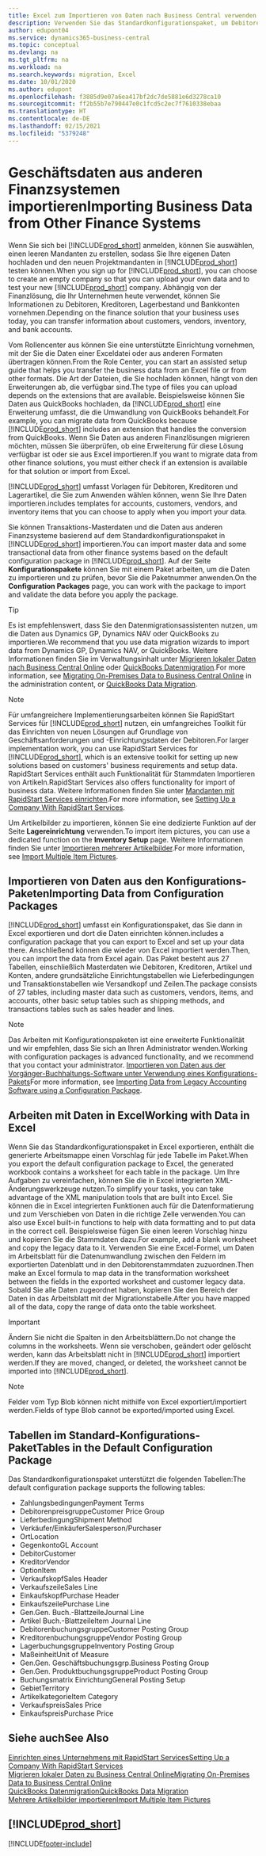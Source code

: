 ```yaml
---
title: Excel zum Importieren von Daten nach Business Central verwenden
description: Verwenden Sie das Standardkonfigurationspaket, um Debitorendaten in Excel hinzuzufügen und Daten nach Business Central zu importieren.
author: edupont04
ms.service: dynamics365-business-central
ms.topic: conceptual
ms.devlang: na
ms.tgt_pltfrm: na
ms.workload: na
ms.search.keywords: migration, Excel
ms.date: 10/01/2020
ms.author: edupont
ms.openlocfilehash: f3885d9e07a6ea417bf2dc7de5881e6d3278ca10
ms.sourcegitcommit: ff2b55b7e790447e0c1fcd5c2ec7f7610338ebaa
ms.translationtype: HT
ms.contentlocale: de-DE
ms.lasthandoff: 02/15/2021
ms.locfileid: "5379248"
---
```

# <a name="importing-business-data-from-other-finance-systems"></a><span data-ttu-id="b05af-103">Geschäftsdaten aus anderen Finanzsystemen importieren</span><span class="sxs-lookup"><span data-stu-id="b05af-103">Importing Business Data from Other Finance Systems</span></span>

<span data-ttu-id="b05af-104">Wenn Sie sich bei [!INCLUDE[prod_short](includes/prod_short.md)] anmelden, können Sie auswählen, einen leeren Mandanten zu erstellen, sodass Sie Ihre eigenen Daten hochladen und den neuen Projektmandanten in [!INCLUDE[prod_short](includes/prod_short.md)] testen können.</span><span class="sxs-lookup"><span data-stu-id="b05af-104">When you sign up for [!INCLUDE[prod_short](includes/prod_short.md)], you can choose to create an empty company so that you can upload your own data and to test your new [!INCLUDE[prod_short](includes/prod_short.md)] company.</span></span> <span data-ttu-id="b05af-105">Abhängig von der Finanzlösung, die Ihr Unternehmen heute verwendet, können Sie Informationen zu Debitoren, Kreditoren, Lagerbestand und Bankkonten vornehmen.</span><span class="sxs-lookup"><span data-stu-id="b05af-105">Depending on the finance solution that your business uses today, you can transfer information about customers, vendors, inventory, and bank accounts.</span></span>  

<span data-ttu-id="b05af-106">Vom Rollencenter aus können Sie eine unterstützte Einrichtung vornehmen, mit der Sie die Daten einer Exceldatei oder aus anderen Formaten übertragen können.</span><span class="sxs-lookup"><span data-stu-id="b05af-106">From the Role Center, you can start an assisted setup guide that helps you transfer the business data from an Excel file or from other formats.</span></span> <span data-ttu-id="b05af-107">Die Art der Dateien, die Sie hochladen können, hängt von den Erweiterungen ab, die verfügbar sind.</span><span class="sxs-lookup"><span data-stu-id="b05af-107">The type of files you can upload depends on the extensions that are available.</span></span> <span data-ttu-id="b05af-108">Beispielsweise können Sie Daten aus QuickBooks hochladen, da [!INCLUDE[prod_short](includes/prod_short.md)] eine Erweiterung umfasst, die die Umwandlung von QuickBooks behandelt.</span><span class="sxs-lookup"><span data-stu-id="b05af-108">For example, you can migrate data from QuickBooks because [!INCLUDE[prod_short](includes/prod_short.md)] includes an extension that handles the conversion from QuickBooks.</span></span> <span data-ttu-id="b05af-109">Wenn Sie Daten aus anderen Finanzlösungen migrieren möchten, müssen Sie überprüfen, ob eine Erweiterung für diese Lösung verfügbar ist oder sie aus Excel importieren.</span><span class="sxs-lookup"><span data-stu-id="b05af-109">If you want to migrate data from other finance solutions, you must either check if an extension is available for that solution or import from Excel.</span></span>  

[!INCLUDE[prod_short](includes/prod_short.md)] <span data-ttu-id="b05af-110">umfasst Vorlagen für Debitoren, Kreditoren und Lagerartikel, die Sie zum Anwenden wählen können, wenn Sie Ihre Daten importieren.</span><span class="sxs-lookup"><span data-stu-id="b05af-110">includes templates for accounts, customers, vendors, and inventory items that you can choose to apply when you import your data.</span></span>

<span data-ttu-id="b05af-111">Sie können Transaktions-Masterdaten und die Daten aus anderen Finanzsysteme basierend auf dem Standardkonfigurationspaket in [!INCLUDE[prod_short](includes/prod_short.md)] importieren.</span><span class="sxs-lookup"><span data-stu-id="b05af-111">You can import master data and some transactional data from other finance systems based on the default configuration package in [!INCLUDE[prod_short](includes/prod_short.md)].</span></span> <span data-ttu-id="b05af-112">Auf der Seite **Konfigurationspakete** können Sie mit einem Paket arbeiten, um die Daten zu importieren und zu prüfen, bevor Sie die Paketnummer anwenden.</span><span class="sxs-lookup"><span data-stu-id="b05af-112">On the **Configuration Packages** page, you can work with the package to import and validate the data before you apply the package.</span></span>  

> [!TIP]  
> <span data-ttu-id="b05af-113">Es ist empfehlenswert, dass Sie den Datenmigrationsassistenten nutzen, um die Daten aus Dynamics GP, Dynamics NAV oder QuickBooks zu importieren.</span><span class="sxs-lookup"><span data-stu-id="b05af-113">We recommend that you use data migration wizards to import data from Dynamics GP, Dynamics NAV, or QuickBooks.</span></span> <span data-ttu-id="b05af-114">Weitere Informationen finden Sie im Verwaltungsinhalt unter [Migrieren lokaler Daten nach Business Central Online](/dynamics365/business-central/dev-itpro/administration/migrate-data) oder [QuickBooks Datenmigration](ui-extensions-quickbooks-data-migration.md).</span><span class="sxs-lookup"><span data-stu-id="b05af-114">For more information, see [Migrating On-Premises Data to Business Central Online](/dynamics365/business-central/dev-itpro/administration/migrate-data) in the administration content, or [QuickBooks Data Migration](ui-extensions-quickbooks-data-migration.md).</span></span>

> [!NOTE]  
> <span data-ttu-id="b05af-115">Für umfangreichere Implementierungsarbeiten können Sie RapidStart Services für [!INCLUDE[prod_short](includes/prod_short.md)] nutzen, ein umfangreiches Toolkit für das Einrichten von neuen Lösungen auf Grundlage von Geschäftsanforderungen und -Einrichtungsdaten der Debitoren.</span><span class="sxs-lookup"><span data-stu-id="b05af-115">For larger implementation work, you can use RapidStart Services for [!INCLUDE[prod_short](includes/prod_short.md)], which is an extensive toolkit for setting up new solutions based on customers' business requirements and setup data.</span></span> <span data-ttu-id="b05af-116">RapidStart Services enthält auch Funktionalität für Stammdaten Importieren von Artikeln.</span><span class="sxs-lookup"><span data-stu-id="b05af-116">RapidStart Services also offers functionality for import of business data.</span></span> <span data-ttu-id="b05af-117">Weitere Informationen finden Sie unter [Mandanten mit RapidStart Services einrichten](admin-set-up-a-company-with-rapidstart.md).</span><span class="sxs-lookup"><span data-stu-id="b05af-117">For more information, see [Setting Up a Company With RapidStart Services](admin-set-up-a-company-with-rapidstart.md).</span></span>

<span data-ttu-id="b05af-118">Um Artikelbilder zu importieren, können Sie eine dedizierte Funktion auf der Seite **Lagereinrichtung** verwenden.</span><span class="sxs-lookup"><span data-stu-id="b05af-118">To import item pictures, you can use a dedicated function on the **Inventory Setup** page.</span></span> <span data-ttu-id="b05af-119">Weitere Informationen finden Sie unter [Importieren mehrerer Artikelbilder](inventory-how-import-item-pictures.md).</span><span class="sxs-lookup"><span data-stu-id="b05af-119">For more information, see [Import Multiple Item Pictures](inventory-how-import-item-pictures.md).</span></span>

## <a name="importing-data-from-configuration-packages"></a><span data-ttu-id="b05af-120">Importieren von Daten aus den Konfigurations-Paketen</span><span class="sxs-lookup"><span data-stu-id="b05af-120">Importing Data from Configuration Packages</span></span>
[!INCLUDE[prod_short](includes/prod_short.md)] <span data-ttu-id="b05af-121">umfasst ein Konfigurationspaket, das Sie dann in Excel exportieren und dort die Daten einrichten können.</span><span class="sxs-lookup"><span data-stu-id="b05af-121">includes a configuration package that you can export to Excel and set up your data there.</span></span> <span data-ttu-id="b05af-122">Anschließend können die wieder von Excel importiert werden.</span><span class="sxs-lookup"><span data-stu-id="b05af-122">Then, you can import the data from Excel again.</span></span> <span data-ttu-id="b05af-123">Das Paket besteht aus 27 Tabellen, einschließlich Masterdaten wie Debitoren, Kreditoren, Artikel und Konten, andere grundsätzliche Einrichtungstabellen wie Lieferbedingungen und Transaktionstabellen wie Versandkopf und Zeilen.</span><span class="sxs-lookup"><span data-stu-id="b05af-123">The package consists of 27 tables, including master data such as customers, vendors, items, and accounts, other basic setup tables such as shipping methods, and transactions tables such as sales header and lines.</span></span>  

> [!NOTE]  
>   <span data-ttu-id="b05af-124">Das Arbeiten mit Konfigurationspaketen ist eine erweiterte Funktionalität und wir empfehlen, dass Sie sich an Ihren Administrator wenden.</span><span class="sxs-lookup"><span data-stu-id="b05af-124">Working with configuration packages is advanced functionality, and we recommend that you contact your administrator.</span></span> <span data-ttu-id="b05af-125">[Importieren von Daten aus der Vorgänger-Buchhaltungs-Software unter Verwendung eines Konfigurations-Pakets](across-import-data-configuration-packages.md)</span><span class="sxs-lookup"><span data-stu-id="b05af-125">For more information, see [Importing Data from Legacy Accounting Software using a Configuration Package](across-import-data-configuration-packages.md).</span></span>

## <a name="working-with-data-in-excel"></a><span data-ttu-id="b05af-126">Arbeiten mit Daten in Excel</span><span class="sxs-lookup"><span data-stu-id="b05af-126">Working with Data in Excel</span></span>
<span data-ttu-id="b05af-127">Wenn Sie das Standardkonfigurationspaket in Excel exportieren, enthält die generierte Arbeitsmappe einen Vorschlag für jede Tabelle im Paket.</span><span class="sxs-lookup"><span data-stu-id="b05af-127">When you export the default configuration package to Excel, the generated workbook contains a worksheet for each table in the package.</span></span> <span data-ttu-id="b05af-128">Um Ihre Aufgaben zu vereinfachen, können Sie die in Excel integrierten XML-Änderungswerkzeuge nutzen.</span><span class="sxs-lookup"><span data-stu-id="b05af-128">To simplify your tasks, you can take advantage of the XML manipulation tools that are built into Excel.</span></span> <span data-ttu-id="b05af-129">Sie können die in Excel integrierten Funktionen auch für die Datenformatierung und zum Verschieben von Daten in die richtige Zelle verwenden.</span><span class="sxs-lookup"><span data-stu-id="b05af-129">You can also use Excel built-in functions to help with data formatting and to put data in the correct cell.</span></span> <span data-ttu-id="b05af-130">Beispielsweise fügen Sie einen leeren Vorschlag hinzu und kopieren Sie die Stammdaten dazu.</span><span class="sxs-lookup"><span data-stu-id="b05af-130">For example, add a blank worksheet and copy the legacy data to it.</span></span> <span data-ttu-id="b05af-131">Verwenden Sie eine Excel-Formel, um Daten im Arbeitsblatt für die Datenumwandlung zwischen den Feldern im exportierten Datenblatt und in den Debitorenstammdaten zuzuordnen.</span><span class="sxs-lookup"><span data-stu-id="b05af-131">Then make an Excel formula to map data in the transformation worksheet between the fields in the exported worksheet and customer legacy data.</span></span> <span data-ttu-id="b05af-132">Sobald Sie alle Daten zugeordnet haben, kopieren Sie den Bereich der Daten in das Arbeitsblatt mit der Migrationstabelle.</span><span class="sxs-lookup"><span data-stu-id="b05af-132">After you have mapped all of the data, copy the range of data onto the table worksheet.</span></span>  

> [!IMPORTANT]  
>  <span data-ttu-id="b05af-133">Ändern Sie nicht die Spalten in den Arbeitsblättern.</span><span class="sxs-lookup"><span data-stu-id="b05af-133">Do not change the columns in the worksheets.</span></span> <span data-ttu-id="b05af-134">Wenn sie verschoben, geändert oder gelöscht werden, kann das Arbeitsblatt nicht in [!INCLUDE[prod_short](includes/prod_short.md)] importiert werden.</span><span class="sxs-lookup"><span data-stu-id="b05af-134">If they are moved, changed, or deleted, the worksheet cannot be imported into [!INCLUDE[prod_short](includes/prod_short.md)].</span></span>

> [!NOTE]
> <span data-ttu-id="b05af-135">Felder vom Typ Blob können nicht mithilfe von Excel exportiert/importiert werden.</span><span class="sxs-lookup"><span data-stu-id="b05af-135">Fields of type Blob cannot be exported/imported using Excel.</span></span>

## <a name="tables-in-the-default-configuration-package"></a><span data-ttu-id="b05af-136">Tabellen im Standard-Konfigurations-Paket</span><span class="sxs-lookup"><span data-stu-id="b05af-136">Tables in the Default Configuration Package</span></span>
<span data-ttu-id="b05af-137">Das Standardkonfigurationspaket unterstützt die folgenden Tabellen:</span><span class="sxs-lookup"><span data-stu-id="b05af-137">The default configuration package supports the following tables:</span></span>

-   <span data-ttu-id="b05af-138">Zahlungsbedingungen</span><span class="sxs-lookup"><span data-stu-id="b05af-138">Payment Terms</span></span>
-   <span data-ttu-id="b05af-139">Debitorenpreisgruppe</span><span class="sxs-lookup"><span data-stu-id="b05af-139">Customer Price Group</span></span>
-   <span data-ttu-id="b05af-140">Lieferbedingung</span><span class="sxs-lookup"><span data-stu-id="b05af-140">Shipment Method</span></span>
-   <span data-ttu-id="b05af-141">Verkäufer/Einkäufer</span><span class="sxs-lookup"><span data-stu-id="b05af-141">Salesperson/Purchaser</span></span>
-   <span data-ttu-id="b05af-142">Ort</span><span class="sxs-lookup"><span data-stu-id="b05af-142">Location</span></span>
-   <span data-ttu-id="b05af-143">Gegenkonto</span><span class="sxs-lookup"><span data-stu-id="b05af-143">GL Account</span></span>
-   <span data-ttu-id="b05af-144">Debitor</span><span class="sxs-lookup"><span data-stu-id="b05af-144">Customer</span></span>
-   <span data-ttu-id="b05af-145">Kreditor</span><span class="sxs-lookup"><span data-stu-id="b05af-145">Vendor</span></span>
-   <span data-ttu-id="b05af-146">Option</span><span class="sxs-lookup"><span data-stu-id="b05af-146">Item</span></span>
-   <span data-ttu-id="b05af-147">Verkaufskopf</span><span class="sxs-lookup"><span data-stu-id="b05af-147">Sales Header</span></span>
-   <span data-ttu-id="b05af-148">Verkaufszeile</span><span class="sxs-lookup"><span data-stu-id="b05af-148">Sales Line</span></span>
-   <span data-ttu-id="b05af-149">Einkaufskopf</span><span class="sxs-lookup"><span data-stu-id="b05af-149">Purchase Header</span></span>
-   <span data-ttu-id="b05af-150">Einkaufszeile</span><span class="sxs-lookup"><span data-stu-id="b05af-150">Purchase Line</span></span>
-   <span data-ttu-id="b05af-151">Gen.</span><span class="sxs-lookup"><span data-stu-id="b05af-151">Gen.</span></span> <span data-ttu-id="b05af-152">Buch.-Blattzeile</span><span class="sxs-lookup"><span data-stu-id="b05af-152">Journal Line</span></span>
-   <span data-ttu-id="b05af-153">Artikel Buch.-Blattzeile</span><span class="sxs-lookup"><span data-stu-id="b05af-153">Item Journal Line</span></span>
-   <span data-ttu-id="b05af-154">Debitorenbuchungsgruppe</span><span class="sxs-lookup"><span data-stu-id="b05af-154">Customer Posting Group</span></span>
-   <span data-ttu-id="b05af-155">Kreditorenbuchungsgruppe</span><span class="sxs-lookup"><span data-stu-id="b05af-155">Vendor Posting Group</span></span>
-   <span data-ttu-id="b05af-156">Lagerbuchungsgruppe</span><span class="sxs-lookup"><span data-stu-id="b05af-156">Inventory Posting Group</span></span>
-   <span data-ttu-id="b05af-157">Maßeinheit</span><span class="sxs-lookup"><span data-stu-id="b05af-157">Unit of Measure</span></span>
-   <span data-ttu-id="b05af-158">Gen.</span><span class="sxs-lookup"><span data-stu-id="b05af-158">Gen.</span></span> <span data-ttu-id="b05af-159">Geschäftsbuchungsgrp.</span><span class="sxs-lookup"><span data-stu-id="b05af-159">Business Posting Group</span></span>
-   <span data-ttu-id="b05af-160">Gen.</span><span class="sxs-lookup"><span data-stu-id="b05af-160">Gen.</span></span> <span data-ttu-id="b05af-161">Produktbuchungsgruppe</span><span class="sxs-lookup"><span data-stu-id="b05af-161">Product Posting Group</span></span>
-   <span data-ttu-id="b05af-162">Buchungsmatrix Einrichtung</span><span class="sxs-lookup"><span data-stu-id="b05af-162">General Posting Setup</span></span>
-   <span data-ttu-id="b05af-163">Gebiet</span><span class="sxs-lookup"><span data-stu-id="b05af-163">Territory</span></span>
-   <span data-ttu-id="b05af-164">Artikelkategorie</span><span class="sxs-lookup"><span data-stu-id="b05af-164">Item Category</span></span>
-   <span data-ttu-id="b05af-165">Verkaufspreis</span><span class="sxs-lookup"><span data-stu-id="b05af-165">Sales Price</span></span>
-   <span data-ttu-id="b05af-166">Einkaufspreis</span><span class="sxs-lookup"><span data-stu-id="b05af-166">Purchase Price</span></span>

## <a name="see-also"></a><span data-ttu-id="b05af-167">Siehe auch</span><span class="sxs-lookup"><span data-stu-id="b05af-167">See Also</span></span>
[<span data-ttu-id="b05af-168">Einrichten eines Unternehmens mit RapidStart Services</span><span class="sxs-lookup"><span data-stu-id="b05af-168">Setting Up a Company With RapidStart Services</span></span>](admin-set-up-a-company-with-rapidstart.md)  
[<span data-ttu-id="b05af-169">Migrieren lokaler Daten zu Business Central Online</span><span class="sxs-lookup"><span data-stu-id="b05af-169">Migrating On-Premises Data to Business Central Online</span></span>](/dynamics365/business-central/dev-itpro/administration/migrate-data)  
[<span data-ttu-id="b05af-170">QuickBooks Datenmigration</span><span class="sxs-lookup"><span data-stu-id="b05af-170">QuickBooks Data Migration</span></span>](ui-extensions-quickbooks-data-migration.md)  
[<span data-ttu-id="b05af-171">Mehrere Artikelbilder importieren</span><span class="sxs-lookup"><span data-stu-id="b05af-171">Import Multiple Item Pictures</span></span>](inventory-how-import-item-pictures.md)

## [!INCLUDE[prod_short](includes/free_trial_md.md)]  


[!INCLUDE[footer-include](includes/footer-banner.md)]